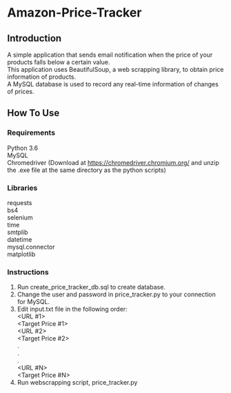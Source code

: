# Amazon-Price-Tracker

## Introduction
A simple application that sends email notification when the price of your products falls below a certain value.  
This application uses BeautifulSoup, a web scrapping library, to obtain price information of products.  
A MySQL database is used to record any real-time information of changes of prices.  

## How To Use  
### Requirements  
Python 3.6  
MySQL  
Chromedriver (Download at https://chromedriver.chromium.org/ and unzip the .exe file at the same directory as the python scripts)  

### Libraries  
requests  
bs4  
selenium  
time  
smtplib  
datetime  
mysql.connector  
matplotlib  

### Instructions  
1. Run create_price_tracker_db.sql to create database.  
2. Change the user and password in price_tracker.py to your connection for MySQL.  
3. Edit input.txt file in the following order:
      <E-mail>  
      <URL #1>  
      <Target Price #1>  
      <URL #2>  
      <Target Price #2>  
           .  
           .  
           .  
      <URL #N>  
      <Target Price #N>  
 4. Run webscrapping script, price_tracker.py  
  

